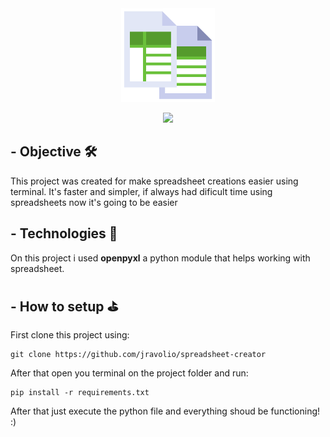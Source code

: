 

<div align="center">
<img width='150' src="./readmeImg/logo.png"/>
</div>
<div align="center">

<p>    </p>
<img src="https://img.shields.io/badge/python-3670A0?style=for-the-badge&logo=python&logoColor=white"/>
</div>



## -  Objective 🛠️
This project was created for make spreadsheet creations easier using terminal. It's faster and simpler, if always had dificult time using spreadsheets now it's going to be easier

## - Technologies 🚀️
On this project i used **openpyxl** a python module that helps working with spreadsheet.

## - How to setup ⛳
First clone this project using:
```
git clone https://github.com/jravolio/spreadsheet-creator
```
After that open you terminal on the project folder and run:
```
pip install -r requirements.txt
```
After that just execute the python file and everything shoud be functioning! :)
